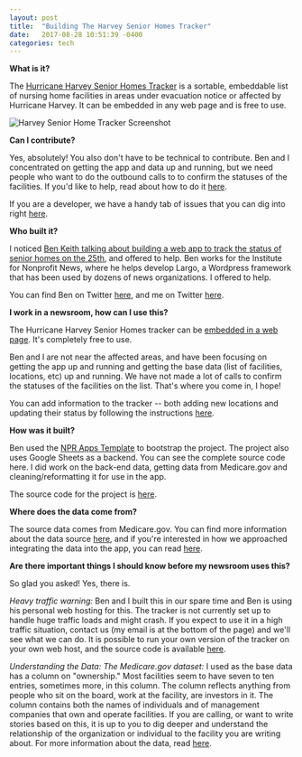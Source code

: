 ```yaml
---
layout: post
title:  "Building The Harvey Senior Homes Tracker"
date:   2017-08-28 10:51:39 -0400
categories: tech
---
```


**What is it?**

The [Hurricane Harvey Senior Homes Tracker](http://f.benlk.com/harvey-senior-homes/) is a sortable, embeddable list of nursing home facilities in areas under evacuation notice or affected by Hurricane Harvey. It can be embedded in any web page and is free to use.

![Harvey Senior Home Tracker Screenshot](https://farm5.staticflickr.com/4382/36131071154_1832661c27_z.jpg)

**Can I contribute?**

Yes, absolutely! You also don't have to be technical to contribute. Ben and I concentrated on getting the app and data up and running, but we need people who want to do the outbound calls to to confirm the statuses of the facilities. If you'd like to help, read about how to do it [here](https://github.com/benlk/harvey-senior-homes/blob/master/contributing.md).

If you are a developer, we have a handy tab of issues that you can dig into right [here](https://github.com/benlk/harvey-senior-homes/issues).

**Who built it?**

I noticed [Ben Keith talking about building a web app to track the status of senior homes on the 25th](https://twitter.com/benlkeith/status/901151245456551952), and offered to help. Ben works for the Institute for Nonprofit News, where he helps develop Largo, a Wordpress framework that has been used by dozens of news organizations. I offered to help.

You can find Ben on Twitter [here](https://twitter.com/benlkeith), and me on Twitter [here](http://twitter.com/lisawilliams).

**I work in a newsroom, how can I use this?**

The Hurricane Harvey Senior Homes tracker can be [embedded in a web page](http://f.benlk.com/harvey-senior-homes/embedding.html). It's completely free to use.

Ben and I are not near the affected areas, and have been focusing on getting the app up and running and getting the base data (list of facilities, locations, etc) up and running. We have not made a lot of calls to confirm the statuses of the facilities on the list. That's where you come in, I hope!

You can add information to the tracker -- both adding new locations and updating their status by following the instructions [here](https://github.com/benlk/harvey-senior-homes/blob/master/contributing.md).

**How was it built?**

Ben used the [NPR Apps Template](https://github.com/nprapps/app-template) to bootstrap the project. The project also uses Google Sheets as a backend. You can see the complete source code here. I did work on the back-end data, getting data from Medicare.gov and cleaning/reformatting it for use in the app.

The source code for the project is [here](https://github.com/benlk/harvey-senior-homes).

**Where does the data come from?**

The source data comes from Medicare.gov. You can find more information about the data source [here](https://github.com/lisawilliams/harvey-senior-homes/commit/977698ac1738d0f27c87680b87009fe72e49a208), and if you're interested in how we approached integrating the data into the app, you can read [here](https://github.com/benlk/harvey-senior-homes/issues/2).


**Are there important things I should know before my newsroom uses this?**

So glad you asked! Yes, there is.

*Heavy traffic warning:* Ben and I built this in our spare time and Ben is using his personal web hosting for this. The tracker is not currently set up to handle huge traffic loads and might crash. If you expect to use it in a high traffic situation, contact us (my email is at the bottom of the page) and we'll see what we can do. It is possible to run your own version of the tracker on your own web host, and the source  code is available [here](https://github.com/benlk/harvey-senior-homes).

*Understanding the Data: The Medicare.gov dataset:* I used as the base data has a column on "ownership." Most facilities seem to have seven to ten entries, sometimes more, in this column. The column reflects anything from people who sit on the board, work at the facility, are investors in it. The column contains both the names of individuals and of management companies that own and operate facilities. If you are calling, or want to write stories based on this, it is up to you to dig deeper and understand the relationship of the organization or individual to the facility you are writing about. For more information about the data, read [here](https://github.com/lisawilliams/harvey-senior-homes/commit/89de8d7aef69d4f370404d4d15b212b468ef54ae).

